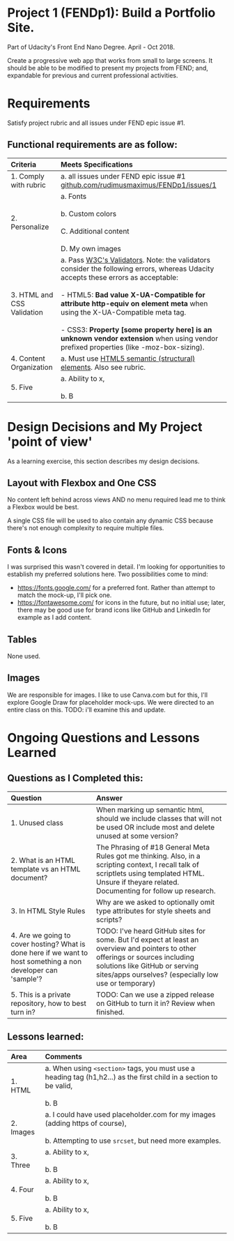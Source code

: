 # Project 1 (FENDp1): Build a Portfolio Site.  
Part of Udacity's Front End Nano Degree. April - Oct 2018.

Create a progressive web app that works from small to large screens.
It should be able to be modified to present my projects from FEND;
and, expandable for previous and current professional activities.

# Requirements

Satisfy project rubric and all issues under FEND epic issue #1.  

## Functional requirements are as follow:  

| Criteria | Meets Specifications |
| :--- | :--- |
| 1. Comply with rubric | a. all issues under FEND epic issue #1 [github.com/rudimusmaximus/FENDp1/issues/1](https://github.com/rudimusmaximus/FENDp1/issues/1) |
| 2. Personalize | a. Fonts <br/><br/> b. Custom colors <br/><br/> C. Additional content <br/><br/> D. My own images |
| 3. HTML and CSS Validation | a. Pass [W3C's Validators](http://validator.w3.org/). Note: the validators consider the following errors, whereas Udacity accepts these errors as acceptable: <br/><br/>  - HTML5: **Bad value X-UA-Compatible for attribute http-equiv on element meta** when using the X-UA-Compatible meta tag.<br/><br/> - CSS3: **Property [some property here] is an unknown vendor extension** when using vendor prefixed properties (like -moz-box-sizing).|
| 4. Content Organization | a. Must use [HTML5 semantic (structural) elements](https://www.w3.org/wiki/HTML_structural_elements#Enter_HTML5_structural_elements). Also see rubric. |
| 5. Five | a. Ability to x, <br/><br/> b. B |  

# Design Decisions and My Project 'point of view'  

As a learning exercise, this section describes my design decisions.

## Layout with Flexbox and One CSS
No content left behind across views AND no menu required lead me to think a Flexbox would be best.

A single CSS file will be used to also contain any dynamic CSS because there's not enough complexity to require multiple files.

## Fonts & Icons  
I was surprised this wasn't covered in detail. I'm looking for opportunities to establish my preferred solutions here. Two possibilities come to mind:
 - https://fonts.google.com/ for a preferred font. Rather than attempt to match the mock-up, I'll pick one.
 - https://fontawesome.com/ for icons in the future, but no initial use; later, there may be good use for brand icons like GitHub and LinkedIn for example as I add content.  

## Tables  
None used.

## Images  
We are responsible for images. I like to use Canva.com but for this, I'll explore Google Draw for placeholder mock-ups. We were directed to an entire class on this.  TODO: i'll examine this and update.  

# Ongoing Questions and Lessons Learned  

## Questions as I Completed this:  

| Question | Answer |
| :--- | :--- |
| 1. Unused class | When marking up semantic html, should we include classes that will not be used OR include most and delete unused at some version? |
| 2. What is an HTML template vs an HTML document? | The Phrasing of #18 General Meta Rules got me thinking. Also, in a scripting context, I recall talk of scriptlets using templated HTML. Unsure if theyare related. Documenting for follow up research. |
| 3. In HTML Style Rules  | Why are we asked to optionally omit type attributes for style sheets and scripts? |
| 4. Are we going to cover hosting? What is done here if we want to host something a non developer can 'sample'? | TODO: I've heard GitHub sites for some. But I'd expect at least an overview and pointers to other offerings or sources including solutions like GitHub or serving sites/apps ourselves? (especially low use or temporary) |
| 5. This is a private repository, how to best turn in? | TODO: Can we use a zipped release on GitHub to turn it in? Review when finished. |

## Lessons learned:  

| Area | Comments |
| :--- | :--- |
| 1. HTML | a. When using `<section>` tags, you must use a heading tag (h1,h2...) as the first child in a section to be valid, <br/><br/> b. B |
| 2. Images | a. I could have used placeholder.com for my images (adding https of course), <br/><br/> b. Attempting to use `srcset`, but need more examples. |
| 3. Three | a. Ability to x, <br/><br/> b. B |
| 4. Four | a. Ability to x, <br/><br/> b. B |
| 5. Five | a. Ability to x, <br/><br/> b. B |  
